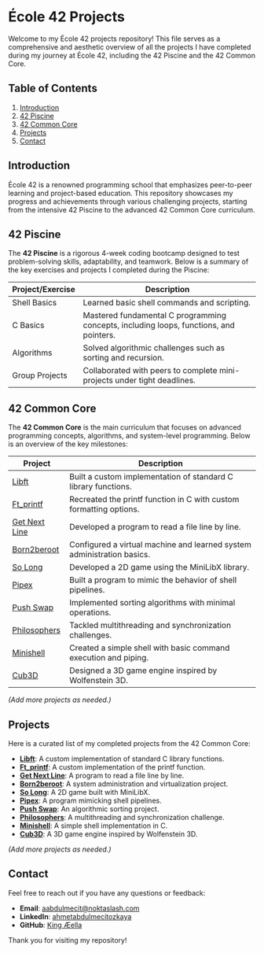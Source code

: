 # École 42 Projects

Welcome to my École 42 projects repository! This file serves as a comprehensive and aesthetic overview of all the projects I have completed during my journey at École 42, including the 42 Piscine and the 42 Common Core.

## Table of Contents
1. [Introduction](#introduction)
2. [42 Piscine](#42-piscine)
3. [42 Common Core](#42-common-core)
4. [Projects](#projects)
5. [Contact](#contact)

## Introduction
École 42 is a renowned programming school that emphasizes peer-to-peer learning and project-based education. This repository showcases my progress and achievements through various challenging projects, starting from the intensive 42 Piscine to the advanced 42 Common Core curriculum.

## 42 Piscine
The **42 Piscine** is a rigorous 4-week coding bootcamp designed to test problem-solving skills, adaptability, and teamwork. Below is a summary of the key exercises and projects I completed during the Piscine:

| **Project/Exercise**       | **Description**                                                                 |
|-----------------------------|---------------------------------------------------------------------------------|
| Shell Basics               | Learned basic shell commands and scripting.                                     |
| C Basics                   | Mastered fundamental C programming concepts, including loops, functions, and pointers. |
| Algorithms                 | Solved algorithmic challenges such as sorting and recursion.                    |
| Group Projects             | Collaborated with peers to complete mini-projects under tight deadlines.        |

## 42 Common Core
The **42 Common Core** is the main curriculum that focuses on advanced programming concepts, algorithms, and system-level programming. Below is an overview of the key milestones:

| **Project**                | **Description**                                                                 |
|-----------------------------|---------------------------------------------------------------------------------|
| [Libft](https://github.com/aabdulmecitz/42-Libft)                      | Built a custom implementation of standard C library functions.                  |
| [Ft_printf](https://github.com/aabdulmecitz/42-printf)              | Recreated the printf function in C with custom formatting options.              |
| [Get Next Line](https://github.com/aabdulmecitz/42-get-next-line)      | Developed a program to read a file line by line.                                |
| [Born2beroot](https://github.com/aabdulmecitz/42-Born2beroot)          | Configured a virtual machine and learned system administration basics.          |
| [So Long](https://github.com/aabdulmecitz/42-so_long)                  | Developed a 2D game using the MiniLibX library.                                 |
| [Pipex](https://github.com/aabdulmecitz/42-pipex)                      | Built a program to mimic the behavior of shell pipelines.                       |
| [Push Swap](https://github.com/aabdulmecitz/42-Push-Swap)              | Implemented sorting algorithms with minimal operations.                         |
| [Philosophers](https://github.com/aabdulmecitz/42-Philosophers)        | Tackled multithreading and synchronization challenges.                          |
| [Minishell](https://github.com/aliemirdinc/minishell)                 | Created a simple shell with basic command execution and piping.                 |
| [Cub3D](https://github.com/aabdulmecitz/42-cub3D)                         | Designed a 3D game engine inspired by Wolfenstein 3D.                           |

*(Add more projects as needed.)*

## Projects
Here is a curated list of my completed projects from the 42 Common Core:

- **[Libft](https://github.com/aabdulmecitz/42-Libft)**: A custom implementation of standard C library functions.
- **[Ft_printf](https://github.com/aabdulmecitz/42-printf)**: A custom implementation of the printf function.
- **[Get Next Line](https://github.com/aabdulmecitz/42-get-next-line)**: A program to read a file line by line.
- **[Born2beroot](https://github.com/aabdulmecitz/42-Born2beroot)**: A system administration and virtualization project.
- **[So Long](https://github.com/aabdulmecitz/42-so_long)**: A 2D game built with MiniLibX.
- **[Pipex](https://github.com/aabdulmecitz/42-pipex)**: A program mimicking shell pipelines.
- **[Push Swap](https://github.com/aabdulmecitz/42-Push-Swap)**: An algorithmic sorting project.
- **[Philosophers](https://github.com/aabdulmecitz/42-Philosophers)**: A multithreading and synchronization challenge.
- **[Minishell](https://github.com/aliemirdinc/minishell)**: A simple shell implementation in C.
- **[Cub3D](https://github.com/aabdulmecitz/42-cub3D)**: A 3D game engine inspired by Wolfenstein 3D.

*(Add more projects as needed.)*

## Contact
Feel free to reach out if you have any questions or feedback:
- **Email**: [aabdulmecit@noktaslash.com](mailto:aabdulmecit@noktaslash.com)
- **LinkedIn**: [ahmetabdulmecitozkaya](https://linkedin.com/in/ahmetabdulmecitozkaya)
- **GitHub**: [King Æella](https://github.com/aabdulmecitz)

Thank you for visiting my repository!